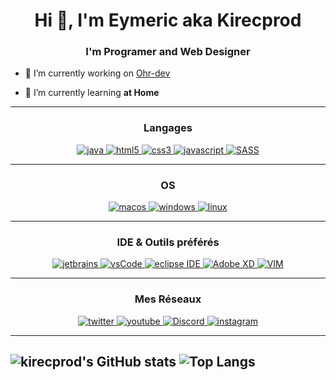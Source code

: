 <h1 align="center">Hi 👋, I'm Eymeric aka Kirecprod</h1>  
<h3 align="center">I'm Programer and Web Designer</h3> 

- 🔭 I’m currently working on [Ohr-dev](https://github.com/ohr-dev)  
  
- 🌱 I’m currently learning **at Home**

---

<h3 align="center">Langages</h3>
<p align="center">
  <a href="https://www.java.com" target="_blank"> 
    <img src="https://img.shields.io/badge/Java-007396.svg?style=for-the-badge&logo=java&logoColor=white" 
      alt="java"/> 
  <a href="https://www.w3.org/html/" target="_blank"> 
    <img src="https://img.shields.io/badge/html-E34F26.svg?style=for-the-badge&logo=html5&logoColor=white"
      alt="html5"/> 
  </a>
  <a href="https://www.w3schools.com/css/" target="_blank">
    <img src="https://img.shields.io/badge/css-1572B6.svg?style=for-the-badge&logo=css3&logoColor=white"
      alt="css3"/>
  </a>
  <a href="https://developer.mozilla.org/en-US/docs/Web/JavaScript" target="_blank"> 
    <img src="https://img.shields.io/badge/Javascript-F7DF1E.svg?style=for-the-badge&logo=javascript&logoColor=black"
      alt="javascript"/> 
  </a>
  <a href="https://sass-lang.com/" target="_blank">
    <img src="https://img.shields.io/badge/SASS-hotpink.svg?style=for-the-badge&logo=SASS&logoColor=white" alt="SASS"/>
  </a>
</p>
  
  ---
  
<h3 align="center">OS</h3>
<p align="center">
  <a href="https://www.apple.com/macos" target="_blank">
    <img src="https://img.shields.io/badge/macos-000000.svg?style=for-the-badge&logo=macos&logoColor=white" alt="macos" />
  </a>
  <a href="https://www.microsoft.com/windows" target="_blank">
    <img src="https://img.shields.io/badge/windows-00A4EF.svg?style=for-the-badge&logo=windows&logoColor=white"
      alt="windows"/>
  </a>
  <a href="https://www.linux.org/" target="_blank">
    <img src="https://img.shields.io/badge/linux-yellow.svg?style=for-the-badge&logo=linux&logoColor=white"
      alt="linux"/>
  </a>
</p>

---

<h3 align="center">IDE & Outils préférés</h3>
<p align="center"> 
  <a href="https://www.jetbrains.com/" target="_blank">
    <img src="https://img.shields.io/badge/jetbrains%20IDE-000000.svg?style=for-the-badge&logo=jetbrains&logoColor=white" alt="jetbrains" />
  </a>
  <a href="https://code.visualstudio.com/" target="_blank">
    <img src="https://img.shields.io/badge/vscode-007ACC.svg?style=for-the-badge&logo=visualstudiocode&logoColor=white" alt="vsCode"/> 
  </a>
  <a href="https://eclipse.org" target="_blank">
    <img src="https://img.shields.io/badge/eclipse-2C2255.svg?style=for-the-badge&logo=eclipse&logoColor=white" alt="eclipse IDE"/>
  </a>
  <a href="https://eclipse.org" target="_blank">
    <img src="https://img.shields.io/badge/Adobe%20XD-470137?style=for-the-badge&logo=Adobe%20XD&logoColor=#FF61F6" alt="Adobe XD"/>
  </a>
  <a href="https://www.vim.org" target="_blank">
    <img src="https://img.shields.io/badge/VIM-%2311AB00.svg?style=for-the-badge&logo=vim&logoColor=white" alt="VIM"/>
  </a>
</p>
  
  ---
  
<h3 align="center">Mes Réseaux</h3>

<div style="margin-top:10px" align="center">
  <div>
    <a href="https://twitter.com/kirecprodYT" target="_blank">
      <img src="https://img.shields.io/badge/Twitter-1DA1F2.svg?style=for-the-badge&logo=twitter&logoColor=white" alt="twitter"/>
    </a>
    <a href="https://www.youtube.com/channel/UCFQ8bt-4-EvDgs0NsW86tkQ" target="_blank">
      <img src="https://img.shields.io/badge/youtube-FE0002.svg?style=for-the-badge&logo=youtube&logoColor=white" alt="youtube"/>
    </a>
    <a href="#" target="_blank">
      <img src="https://img.shields.io/badge/kirecprod-%237289DA.svg?style=for-the-badge&logo=discord&logoColor=white" alt="Discord"/>
    </a> 
    <a href="https://instagram.com/kirecprod" target="_blank">
      <img src="https://img.shields.io/badge/Instagram-%23E4405F.svg?style=for-the-badge&logo=Instagram&logoColor=white" alt="instagram"/>
    </a>
  </div>
</div>

  ---
![kirecprod's GitHub stats](https://github-readme-stats.vercel.app/api?username=kirecprod&show_icons=true&theme=radical&count_private=true&bg_color=30,e96443,904e95&title_color=fff&text_color=fff) ![Top Langs](https://github-readme-stats.vercel.app/api/top-langs/?username=kirecprod&theme=radical&count_private=true&bg_color=30,e96443,904e95&title_color=fff&text_color=fff)  
  ---

